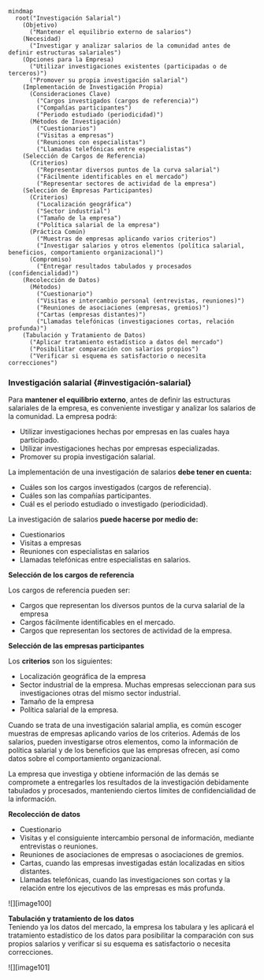 ```mermaid
mindmap
  root("Investigación Salarial")
    (Objetivo)
      ("Mantener el equilibrio externo de salarios")
    (Necesidad)
      ("Investigar y analizar salarios de la comunidad antes de definir estructuras salariales")
    (Opciones para la Empresa)
      ("Utilizar investigaciones existentes (participadas o de terceros)")
      ("Promover su propia investigación salarial")
    (Implementación de Investigación Propia)
      (Consideraciones Clave)
        ("Cargos investigados (cargos de referencia)")
        ("Compañías participantes")
        ("Periodo estudiado (periodicidad)")
      (Métodos de Investigación)
        ("Cuestionarios")
        ("Visitas a empresas")
        ("Reuniones con especialistas")
        ("Llamadas telefónicas entre especialistas")
    (Selección de Cargos de Referencia)
      (Criterios)
        ("Representar diversos puntos de la curva salarial")
        ("Fácilmente identificables en el mercado")
        ("Representar sectores de actividad de la empresa")
    (Selección de Empresas Participantes)
      (Criterios)
        ("Localización geográfica")
        ("Sector industrial")
        ("Tamaño de la empresa")
        ("Política salarial de la empresa")
      (Práctica Común)
        ("Muestras de empresas aplicando varios criterios")
        ("Investigar salarios y otros elementos (política salarial, beneficios, comportamiento organizacional)")
      (Compromiso)
        ("Entregar resultados tabulados y procesados (confidencialidad)")
    (Recolección de Datos)
      (Métodos)
        ("Cuestionario")
        ("Visitas e intercambio personal (entrevistas, reuniones)")
        ("Reuniones de asociaciones (empresas, gremios)")
        ("Cartas (empresas distantes)")
        ("Llamadas telefónicas (investigaciones cortas, relación profunda)")
    (Tabulación y Tratamiento de Datos)
      ("Aplicar tratamiento estadístico a datos del mercado")
      ("Posibilitar comparación con salarios propios")
      ("Verificar si esquema es satisfactorio o necesita correcciones")
```

### Investigación salarial {#investigación-salarial}

Para **mantener el equilibrio externo**, antes de definir las estructuras salariales de la empresa, es conveniente investigar y analizar los salarios de la comunidad. La empresa podrá:

* Utilizar investigaciones hechas por empresas en las cuales haya participado.  
* Utilizar investigaciones hechas por empresas especializadas.  
* Promover su propia investigación salarial.

La implementación de una investigación de salarios **debe tener en cuenta:**

* Cuáles son los cargos investigados (cargos de referencia).  
* Cuáles son las compañías participantes.  
* Cuál es el periodo estudiado o investigado (periodicidad).

La investigación de salarios **puede hacerse por medio de:**

* Cuestionarios  
* Visitas a empresas  
* Reuniones con especialistas en salarios  
* Llamadas telefónicas entre especialistas en salarios.

**Selección de los cargos de referencia**

Los cargos de referencia pueden ser:

* Cargos que representan los diversos puntos de la curva salarial de la empresa  
* Cargos fácilmente identificables en el mercado.  
* Cargos que representan los sectores de actividad de la empresa.

**Selección de las empresas participantes**

Los **criterios** son los siguientes:

* Localización geográfica de la empresa  
* Sector industrial de la empresa. Muchas empresas seleccionan para sus investigaciones otras del mismo sector industrial.   
* Tamaño de la empresa  
* Política salarial de la empresa.

Cuando se trata de una investigación salarial amplia, es común escoger muestras de empresas aplicando varios de los criterios. Además de los salarios, pueden investigarse otros elementos, como la información de política salarial y de los beneficios que las empresas ofrecen, así como datos sobre el comportamiento organizacional.

La empresa que investiga y obtiene información de las demás se compromete a entregarles los resultados de la investigación debidamente tabulados y procesados, manteniendo ciertos límites de confidencialidad de la información.

**Recolección de datos**

* Cuestionario  
* Visitas y el consiguiente intercambio personal de información, mediante entrevistas o reuniones.  
* Reuniones de asociaciones de empresas o asociaciones de gremios.  
* Cartas, cuando las empresas investigadas están localizadas en sitios distantes.  
* Llamadas telefónicas, cuando las investigaciones son cortas y la relación entre los ejecutivos de las empresas es más profunda.

![][image100]

**Tabulación y tratamiento de los datos**  
Teniendo ya los datos del mercado, la empresa los tabulara y les aplicará el tratamiento estadístico de los datos para posibilitar la comparación con sus propios salarios y verificar si su esquema es satisfactorio o necesita correcciones.

![][image101] 